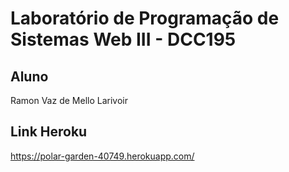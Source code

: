 # Laboratório de Programação de Sistemas Web III - DCC195

## Aluno
Ramon Vaz de Mello Larivoir

## Link Heroku
https://polar-garden-40749.herokuapp.com/
